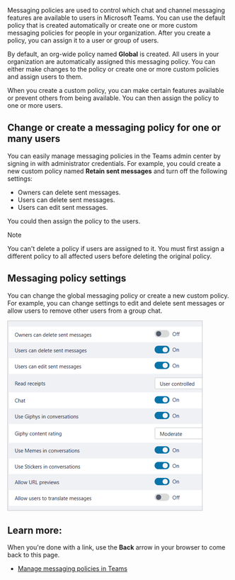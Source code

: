 Messaging policies are used to control which chat and channel messaging features are available to users in Microsoft Teams. You can use the default policy that is created automatically or create one or more custom messaging policies for people in your organization. After you create a policy, you can assign it to a user or group of users.

By default, an org-wide policy named **Global** is created. All users in your organization are automatically assigned this messaging policy. You can either make changes to the policy or create one or more custom policies and assign users to them.

When you create a custom policy, you can make certain features available or prevent others from being available. You can then assign the policy to one or more users.

## Change or create a messaging policy for one or many users

You can easily manage messaging policies in the Teams admin center by signing in with administrator credentials.  For example, you could create a new custom policy named **Retain sent messages** and turn off the following settings:

- Owners can delete sent messages.
- Users can delete sent messages.
- Users can edit sent messages.

You could then assign the policy to the users.

> [!NOTE]
> You can't delete a policy if users are assigned to it. You must first assign a different policy to all affected users before deleting the original policy.

## Messaging policy settings

You can change the global messaging policy or create a new custom policy. For example, you can change settings to edit and delete sent messages or allow users to remove other users from a group chat.

![Messaging policy settings](../media/messaging-policy-settings.png)

## Learn more:

When you're done with a link, use the **Back** arrow in your browser to come back to this page.

- [Manage messaging policies in Teams](https://docs.microsoft.com/MicrosoftTeams/messaging-policies-in-teams)
